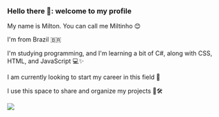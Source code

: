 ### Hello there 👋: welcome to my profile
My name is Milton. You can call me Miltinho 😊

I'm from Brazil 🇧🇷

I'm studying programming, and I'm learning a bit of C#, along with CSS, HTML, and JavaScript 💻✨

I am currently looking to start my career in this field 🚀

I use this space to share and organize my projects 📂🛠️

![](https://tenor.com/pt-BR/view/berserk-puck-anime-meh-smile-gif-17262686)
